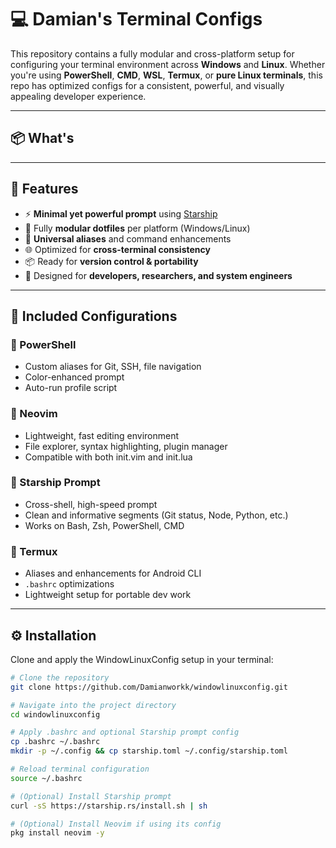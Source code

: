 # 💻 Damian's Terminal Configs

This repository contains a fully modular and cross-platform setup for configuring your terminal environment across **Windows** and **Linux**. Whether you're using **PowerShell**, **CMD**, **WSL**, **Termux**, or **pure Linux terminals**, this repo has optimized configs for a consistent, powerful, and visually appealing developer experience.

---

## 📦 What's
---

## 🚀 Features

- ⚡ **Minimal yet powerful prompt** using [Starship](https://starship.rs)
- 🎯 Fully **modular dotfiles** per platform (Windows/Linux)
- 🔄 **Universal aliases** and command enhancements
- 🌐 Optimized for **cross-terminal consistency**
- 📦 Ready for **version control & portability**
- 🧠 Designed for **developers, researchers, and system engineers**

---

## 🧩 Included Configurations

### 🔹 PowerShell
- Custom aliases for Git, SSH, file navigation
- Color-enhanced prompt
- Auto-run profile script

### 🔹 Neovim
- Lightweight, fast editing environment
- File explorer, syntax highlighting, plugin manager
- Compatible with both init.vim and init.lua

### 🔹 Starship Prompt
- Cross-shell, high-speed prompt
- Clean and informative segments (Git status, Node, Python, etc.)
- Works on Bash, Zsh, PowerShell, CMD

### 🔹 Termux
- Aliases and enhancements for Android CLI
- `.bashrc` optimizations
- Lightweight setup for portable dev work

---

## ⚙️ Installation

Clone and apply the WindowLinuxConfig setup in your terminal:

```bash
# Clone the repository
git clone https://github.com/Damianworkk/windowlinuxconfig.git

# Navigate into the project directory
cd windowlinuxconfig

# Apply .bashrc and optional Starship prompt config
cp .bashrc ~/.bashrc
mkdir -p ~/.config && cp starship.toml ~/.config/starship.toml

# Reload terminal configuration
source ~/.bashrc

# (Optional) Install Starship prompt
curl -sS https://starship.rs/install.sh | sh

# (Optional) Install Neovim if using its config
pkg install neovim -y
